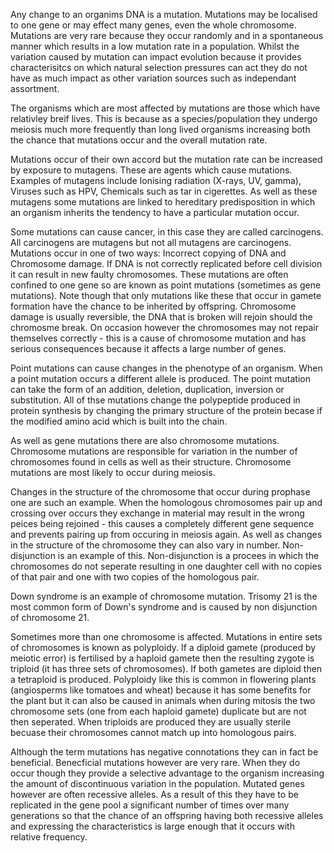 Any change to an organims DNA is a mutation. Mutations may be localised to one gene or may effect many genes, even the whole chromosome. Mutations are very rare because they occur randomly and in a spontaneous manner which results in a low mutation rate in a population. Whilst the variation caused by mutation can impact evolution because it provides characterisitcs on which natural selection pressures can act they do not have as much impact as other variation sources such as independant assortment.

The organisms which are most affected by mutations are those which have relativley breif lives. This is because as a species/population they undergo meiosis much more frequently than long lived organisms increasing both the chance that mutations occur and the overall mutation rate.

Mutations occur of their own accord but the mutation rate can be increased by exposure to mutagens. These are agents which cause mutations. Examples of mutagens include Ionising radiation (X-rays, UV, gamma), Viruses such as HPV, Chemicals such as tar in cigerettes. As well as these mutagens some mutations are linked to hereditary predisposition in which an organism inherits the tendency to have a particular mutation occur.

Some mutations can cause cancer, in this case they are called carcinogens. All carcinogens are mutagens but not all mutagens are carcinogens. Mutations occur in one of two ways: Incorrect copying of DNA and Chromosome damage. If DNA is not correctly replicated before cell division it can result in new faulty chromosomes. These mutations are often confined to one gene so are known as point mutations (sometimes as gene mutations). Note though that only mutations like these that occur in gamete formation have the chance to be inherited by offspring. Chromosome damage is usually reversible, the DNA that is broken will rejoin should the chromosme break. On occasion however the chromosomes may not repair themselves correctly - this is a cause of chromosome mutation and has serious consequences because it affects a large number of genes.

Point mutations can cause changes in the phenotype of an organism. When a point mutation occurs a different allele is produced. The point mutation can take the form of an addition, deletion, duplication, inversion or substitution. All of thse mutations change the polypeptide produced in protein synthesis by changing the primary structure of the protein becase if the modified amino acid which is built into the chain.

As well as gene mutations there are also chromosome mutations. Chromosome mutations are responsible for variation in the number of chromosomes found in cells as well as their structure. Chromosome mutations are most likely to occur during meiosis.

Changes in the structure of the chromosome that occur during prophase one are such an example. When the homologous chromosomes pair up and crossing over occurs they exchange in material may result in the wrong peices being rejoined - this causes a completely different gene sequence and prevents pairing up from occuring in meiosis again. As well as changes in the structure of the chromosome they can also vary in number. Non-disjunction is an example of this. Non-disjunction is a procees in which the chromosomes do not seperate resulting in one daughter cell with no copies of that pair and one with two copies of the homologous pair.

Down syndrome is an example of chromosome mutation. Trisomy 21 is the most common form of Down's syndrome and is caused by non disjunction of chromosome 21.

Sometimes more than one chromosome is affected. Mutations in entire sets of chromosomes is known as polyploidy. If a diploid gamete (produced by meiotic error) is fertilised by a haploid gamete then the resulting zygote is triploid (it has three sets of chromosomes). If both gametes are diploid then a tetraploid is produced. Polyploidy like this is common in flowering plants (angiosperms like tomatoes and wheat) because it has some benefits for the plant but it can also be caused in animals when during mitosis the two chromosome sets (one from each haploid gamete) duplicate but are not then seperated. When triploids are produced they are usually sterile becuase their chromosomes cannot match up into homologous pairs.

Although the term mutations has negative connotations they can in fact be beneficial. Benecficial mutations however are very rare. When they do occur though they provide a selective advantage to the organism increasing the amount of discontinuous variation in the population. Mutated genes however are often recessive alleles. As a result of this they have to be replicated in the gene pool a significant number of times over many generations so that the chance of an offspring having both recessive alleles and expressing the characteristics is large enough that it occurs with relative frequency.